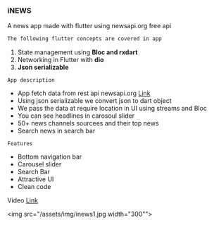 ### iNEWS

A news app made with flutter using newsapi.org free api



```markdown
The following flutter concepts are covered in app
```

1. State management using **Bloc and rxdart**
2. Networking in Flutter with **dio**
3. **Json serializable**

`App description`
- App fetch data from rest api newsapi.org [Link](https://newsapi.org/)
- Using json serializable we convert json to dart object
- We pass the data at require location in UI using streams and Bloc
- You can see headlines in carosoul slider 
- 50+ news channels sourcees and their top news
- Search news  in search bar

`Features`
- Bottom navigation bar
- Carousel slider
- Search Bar
- Attractive UI
- Clean code

Video [Link](https://user-images.githubusercontent.com/36620044/152020300-0bd01ab2-343d-403a-bfdd-334a7388b3c4.mp4)

<img src="/assets/img/inews1.jpg  width="300"">












<!-- ## Welcome to GitHub Pages

You can use the [editor on GitHub](https://github.com/vishalkk/news_app/edit/gh-pages/index.md) to maintain and preview the content for your website in Markdown files.

Whenever you commit to this repository, GitHub Pages will run [Jekyll](https://jekyllrb.com/) to rebuild the pages in your site, from the content in your Markdown files.

### Markdown

Markdown is a lightweight and easy-to-use syntax for styling your writing. It includes conventions for

```markdown
Syntax highlighted code block

# iNEWS
## Header 2
### Header 3

- Bulleted
- List

1. Numbered
2. List

**Bold** and _Italic_ and `Code` text

[Link](url) and ![Image](src)
```

For more details see [Basic writing and formatting syntax](https://docs.github.com/en/github/writing-on-github/getting-started-with-writing-and-formatting-on-github/basic-writing-and-formatting-syntax).

### Jekyll Themes

Your Pages site will use the layout and styles from the Jekyll theme you have selected in your [repository settings](https://github.com/vishalkk/news_app/settings/pages). The name of this theme is saved in the Jekyll `_config.yml` configuration file.

### Support or Contact

Having trouble with Pages? Check out our [documentation](https://docs.github.com/categories/github-pages-basics/) or [contact support](https://support.github.com/contact) and we’ll help you sort it out.
 -->
